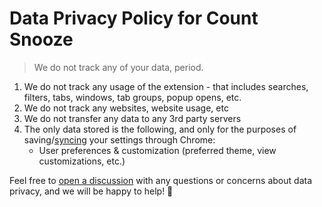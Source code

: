 # Data Privacy Policy for Count Snooze

> We do not track any of your data, period.

1. We do not track any usage of the extension - that includes searches, filters, tabs, windows, tab groups, popup opens, etc.
1. We do not track any websites, website usage, etc
1. We do not transfer any data to any 3rd party servers
1. The only data stored is the following, and only for the purposes of saving/[syncing](https://developer.chrome.com/docs/extensions/reference/api/storage) your settings through Chrome:
   * User preferences & customization (preferred theme, view customizations, etc.)

Feel free to [open a discussion](https://github.com/ldeveber/count-snooze/discussions) with any questions or concerns about data privacy, and we will be happy to help! 🙂
